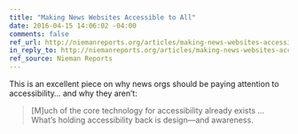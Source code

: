 ```yaml
---
title: "Making News Websites Accessible to All"
date: 2016-04-15 14:06:02 -04:00
comments: false
ref_url: http://niemanreports.org/articles/making-news-websites-accessible-to-all/
in_reply_to: http://niemanreports.org/articles/making-news-websites-accessible-to-all/
ref_source: Nieman Reports
---
```


This is an excellent piece on why news orgs should be paying attention to accessibility… and why they aren’t:

> [M]uch of the core technology for accessibility already exists … What’s holding accessibility back is design—and awareness. 